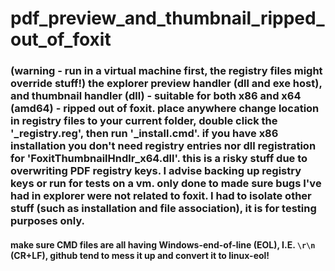 # pdf_preview_and_thumbnail_ripped_out_of_foxit

### (warning - run in a virtual machine first, the registry files might override stuff!) the explorer preview handler (dll and exe host), and thumbnail handler (dll) - suitable for both x86 and x64 (amd64) - ripped out of foxit. place anywhere change location in registry files to your current folder, double click the '_registry.reg', then run '_install.cmd'. if you have x86 installation you don't need registry entries nor dll registration for 'FoxitThumbnailHndlr_x64.dll'. this is a risky stuff due to overwriting PDF registry keys. I advise backing up registry keys or run for tests on a vm. only done to made sure bugs I've had in explorer were not related to foxit. I had to isolate other stuff (such as installation and file association), it is for testing purposes only.

#### make sure CMD files are all having Windows-end-of-line (EOL), I.E. `\r\n` (CR+LF), github tend to mess it up and convert it to linux-eol!
